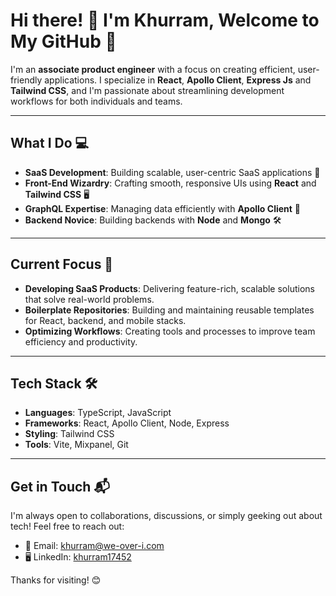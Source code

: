 
# Hi there! 👋 I'm Khurram, Welcome to My GitHub 🚀

I'm an **associate product engineer** with a focus on creating efficient, user-friendly applications. I specialize in **React**, **Apollo Client**, **Express Js** and **Tailwind CSS**, and I'm passionate about streamlining development workflows for both individuals and teams.

---

## What I Do 💻

- **SaaS Development**: Building scalable, user-centric SaaS applications 💼
- **Front-End Wizardry**: Crafting smooth, responsive UIs using **React** and **Tailwind CSS** 🖥️
- **GraphQL Expertise**: Managing data efficiently with **Apollo Client** 🚀
- **Backend Novice**: Building backends with **Node** and **Mongo** 🛠


---

## Current Focus 📂

- **Developing SaaS Products**: Delivering feature-rich, scalable solutions that solve real-world problems.
- **Boilerplate Repositories**: Building and maintaining reusable templates for React, backend, and mobile stacks.
- **Optimizing Workflows**: Creating tools and processes to improve team efficiency and productivity.

---

## Tech Stack 🛠️

- **Languages**: TypeScript, JavaScript
- **Frameworks**: React, Apollo Client, Node, Express
- **Styling**: Tailwind CSS
- **Tools**: Vite, Mixpanel, Git

---

## Get in Touch 📬

I'm always open to collaborations, discussions, or simply geeking out about tech! Feel free to reach out:

- 📧 Email: khurram@we-over-i.com
- 🖥️ LinkedIn: [khurram17452](https://www.linkedin.com/in/khurram-shahzad-190b811b2/)

Thanks for visiting! 😊

<!---
khurram-we-over-i/khurram-we-over-i is a ✨ special ✨ repository because its `README.md` (this file) appears on your GitHub profile.
You can click the Preview link to take a look at your changes.
--->
